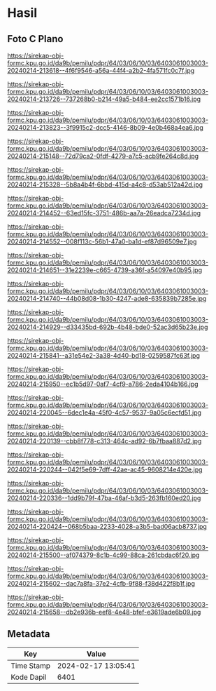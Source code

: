 # Hasil

## Foto C Plano

https://sirekap-obj-formc.kpu.go.id/da9b/pemilu/pdpr/64/03/06/10/03/6403061003003-20240214-213618--4f6f9546-a56a-44f4-a2b2-4fa571fc0c7f.jpg

https://sirekap-obj-formc.kpu.go.id/da9b/pemilu/pdpr/64/03/06/10/03/6403061003003-20240214-213726--737268b0-b214-49a5-b484-ee2cc1571b16.jpg

https://sirekap-obj-formc.kpu.go.id/da9b/pemilu/pdpr/64/03/06/10/03/6403061003003-20240214-213823--3f9915c2-dcc5-4146-8b09-4e0b468a4ea6.jpg

https://sirekap-obj-formc.kpu.go.id/da9b/pemilu/pdpr/64/03/06/10/03/6403061003003-20240214-215148--72d79ca2-0fdf-4279-a7c5-acb9fe264c8d.jpg

https://sirekap-obj-formc.kpu.go.id/da9b/pemilu/pdpr/64/03/06/10/03/6403061003003-20240214-215328--5b8a4b4f-6bbd-415d-a4c8-d53ab512a42d.jpg

https://sirekap-obj-formc.kpu.go.id/da9b/pemilu/pdpr/64/03/06/10/03/6403061003003-20240214-214452--63ed15fc-3751-486b-aa7a-26eadca7234d.jpg

https://sirekap-obj-formc.kpu.go.id/da9b/pemilu/pdpr/64/03/06/10/03/6403061003003-20240214-214552--008f113c-56b1-47a0-ba1d-ef87d96509e7.jpg

https://sirekap-obj-formc.kpu.go.id/da9b/pemilu/pdpr/64/03/06/10/03/6403061003003-20240214-214651--31e2239e-c665-4739-a36f-a54097e40b95.jpg

https://sirekap-obj-formc.kpu.go.id/da9b/pemilu/pdpr/64/03/06/10/03/6403061003003-20240214-214740--44b08d08-1b30-4247-ade8-635839b7285e.jpg

https://sirekap-obj-formc.kpu.go.id/da9b/pemilu/pdpr/64/03/06/10/03/6403061003003-20240214-214929--d33435bd-692b-4b48-bde0-52ac3d65b23e.jpg

https://sirekap-obj-formc.kpu.go.id/da9b/pemilu/pdpr/64/03/06/10/03/6403061003003-20240214-215841--a31e54e2-3a38-4d40-bd18-0259587fc63f.jpg

https://sirekap-obj-formc.kpu.go.id/da9b/pemilu/pdpr/64/03/06/10/03/6403061003003-20240214-215950--ec1b5d97-0af7-4cf9-a786-2eda4104b166.jpg

https://sirekap-obj-formc.kpu.go.id/da9b/pemilu/pdpr/64/03/06/10/03/6403061003003-20240214-220045--6dec1e4a-45f0-4c57-9537-9a05c6ecfd51.jpg

https://sirekap-obj-formc.kpu.go.id/da9b/pemilu/pdpr/64/03/06/10/03/6403061003003-20240214-220139--cbb8f778-c313-464c-ad92-6b7fbaa887d2.jpg

https://sirekap-obj-formc.kpu.go.id/da9b/pemilu/pdpr/64/03/06/10/03/6403061003003-20240214-220244--042f5e69-7dff-42ae-ac45-9608214e420e.jpg

https://sirekap-obj-formc.kpu.go.id/da9b/pemilu/pdpr/64/03/06/10/03/6403061003003-20240214-220336--1dd9b79f-47ba-46af-b3d5-263fb160ed20.jpg

https://sirekap-obj-formc.kpu.go.id/da9b/pemilu/pdpr/64/03/06/10/03/6403061003003-20240214-220424--068b5baa-2233-4028-a3b5-bad06acb8737.jpg

https://sirekap-obj-formc.kpu.go.id/da9b/pemilu/pdpr/64/03/06/10/03/6403061003003-20240214-215500--af074379-8c1b-4c99-88ca-261cbdac6f20.jpg

https://sirekap-obj-formc.kpu.go.id/da9b/pemilu/pdpr/64/03/06/10/03/6403061003003-20240214-215602--dac7a8fa-37e2-4cfb-9f88-f38d422f8b1f.jpg

https://sirekap-obj-formc.kpu.go.id/da9b/pemilu/pdpr/64/03/06/10/03/6403061003003-20240214-215658--db2e936b-eef8-4e48-bfef-e3619ade6b09.jpg


## Metadata

| Key        | Value               |
| ---------- | ------------------- |
| Time Stamp | 2024-02-17 13:05:41 |
| Kode Dapil | 6401                |



